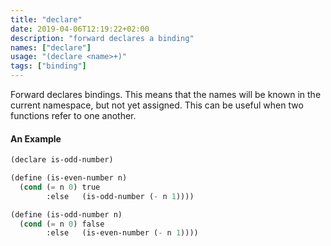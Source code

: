 ```yaml
---
title: "declare"
date: 2019-04-06T12:19:22+02:00
description: "forward declares a binding"
names: ["declare"]
usage: "(declare <name>+)"
tags: ["binding"]
---
```

Forward declares bindings. This means that the names will be known in the current namespace, but not yet assigned. This can be useful when two functions refer to one another.

#### An Example

~~~scheme
(declare is-odd-number)

(define (is-even-number n)
  (cond (= n 0) true
        :else   (is-odd-number (- n 1))))

(define (is-odd-number n)
  (cond (= n 0) false
        :else   (is-even-number (- n 1))))
~~~

